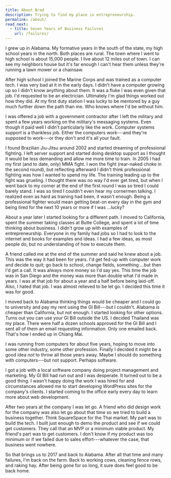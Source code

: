 ```yaml
---
title: About Brad
description: Trying to find my place in entrepreneurship.
permalink: /about/
read_next:
  - title: Seven Years of Business Failures
    url: /failures/
---
```


I grew up in Alabama. My formative years in the south of the state, my high school years in the north. Both places are rural. The town where I went to high school is about 15,000 people. I live about 12 miles out of town. I can see my neighbors house but it's far enough I can't hear them unless they're running a lawn mower or a chainsaw.

After high school I joined the Marine Corps and was trained as a computer tech. I was very bad at it in the early days. I didn't have a computer growing up so I didn't know anything about them. It was a fluke I was even given that job. I'd requested to be an electrician. Ultimately I'm glad things worked out how they did. At my first duty station I was lucky to be mentored by a guy much further down the path than me. Who knows where I'd be without him.

I was offered a job with a government contractor after I left the military and spent a few years working on the military's messaging systems. Even though it paid well I didn't particularly like the work. Computer systems support is a thankless job. Either the computers work---and they're supposed to work---or they don't and it's all your fault.

I found Brazilian Jiu-Jitsu around 2002 and started dreaming of professional fighting. I left server support and started doing desktop support as I thought it would be less demanding and allow me more time to train. In 2005 I had my first (and to date, only) MMA fight. I won the fight (rear-naked choke in the second round), but reflecting afterward I didn't think professional fighting was how I wanted to spend my life. The training leading up to the fight was grueling. I thought there was no way I'd ever get tired, but when I went back to my corner at the end of the first round I was so tired I could barely stand. I was so tired I couldn't even hear my cornermen talking. I realized even as hard as training had been, it wasn't enough. Being a professional fighter would mean getting beat-on every day in the gym and being tired for the next 10 years or more if I was ...lucky?

About a year later I started looking for a different path. I moved to California, spent the summer taking classes at Butte College, and spent a lot of time thinking about business. I didn't grow up with examples of entrepreneurship. Everyone in my family had jobs so I had to look to the internet and books for examples and ideas. I had a few ideas, as most people do, but no understanding of how to execute them.

A friend called me at the end of the summer and said he knew about a job. This was the way it had been for years. I'd get fed-up with computer work and decide to quit; go back to school, change fields, something ...but then I'd get a call. It was always more money so I'd say yes. This time the job was in San Diego and the money was more than double what I'd made in years. I was at that job for about a year and a half before being laid-off. Also, I hated that job. I was almost relieved to be let go. I decided this time it was for good.

I moved back to Alabama thinking things would be cheaper and I could go to university and pay my rent using the GI Bill---but I couldn't. Alabama *is* cheaper than California, but not enough. I started looking for other options. Turns out you can use your GI Bill outside the US. I decided Thailand was my place. There were half a dozen schools approved for the GI Bill and I sent all of them an email requesting information. Only one emailed back. That's how I ended up in Chiang Mai.

I was running from computers for about five years, hoping to move into some other industry, some other profession. Finally I decided it might be a good idea *not* to throw all those years away. Maybe I should do something with computers---but not support. Perhaps software.

I got a job with a local software company doing project management and marketing. My GI Bill had run out and I was desperate. It turned out to be a good thing. I wasn't happy doing the work I was hired for and circumstances allowed me to start developing WordPress sites for the company's clients. I started coming to the office early every day to learn more about web development.

After two years at the company I was let go. A friend who did design work for the company was also let go about that time so we tried to build a business together. Think SquareSpace for the Thai market. My part was to build the tech. I built just enough to demo the product and see if we could get customers. They call that an MVP or a minimum viable product. My friend's part was to get customers. I don't know if my product was too minimum or if we failed due to sales effort---whatever the case, that business went nowhere.

So that brings us to 2017 and back to Alabama. After all that time and many failures, I'm back on the farm. Back to working cows, cleaning fence rows, and raking hay. After being gone for so long, it sure does feel good to be back home.

